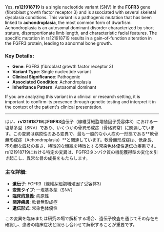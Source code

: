 Yes, **rs121918719** is a single nucleotide variant (SNV) in the **FGFR3** gene (fibroblast growth factor receptor 3) and is associated with several skeletal dysplasia conditions. This variant is a pathogenic mutation that has been linked to **achondroplasia**, the most common form of dwarfism. Achondroplasia is an autosomal dominant disorder characterized by short stature, disproportionate limb length, and characteristic facial features. The specific mutation in rs121918719 results in a gain-of-function alteration in the FGFR3 protein, leading to abnormal bone growth.

### Key Details:
- **Gene**: FGFR3 (fibroblast growth factor receptor 3)
- **Variant Type**: Single nucleotide variant
- **Clinical Significance**: Pathogenic
- **Associated Condition**: Achondroplasia
- **Inheritance Pattern**: Autosomal dominant

If you are analyzing this variant in a clinical or research setting, it is important to confirm its presence through genetic testing and interpret it in the context of the patient's clinical presentation.

---

はい、**rs121918719**は**FGFR3**遺伝子（線維芽細胞増殖因子受容体3）における一塩基多型（SNV）であり、いくつかの骨異形成症（骨格異常）に関連しています。この変異は病原性のある変異で、最も一般的な小人症の一形態である**軟骨無形成症（Achondroplasia）**と関連しています。軟骨無形成症は、低身長、不均衡な四肢の長さ、特徴的な顔貌を特徴とする常染色体優性遺伝の疾患です。rs121918719における特定の変異は、FGFR3タンパク質の機能獲得型の変化を引き起こし、異常な骨の成長をもたらします。

### 主な詳細:
- **遺伝子**: FGFR3（線維芽細胞増殖因子受容体3）
- **変異タイプ**: 一塩基多型（SNV）
- **臨床的意義**: 病原性
- **関連疾患**: 軟骨無形成症
- **遺伝形式**: 常染色体優性

この変異を臨床または研究の場で解析する場合、遺伝子検査を通じてその存在を確認し、患者の臨床症状と照らし合わせて解釈することが重要です。